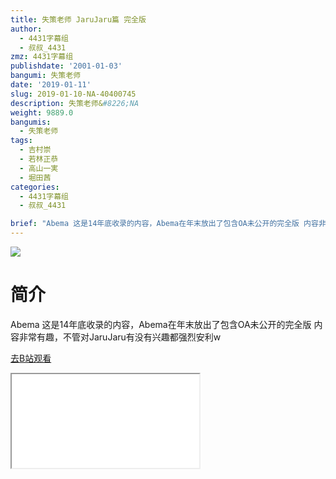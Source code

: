 ```yaml
---
title: 失策老师 JaruJaru篇 完全版
author:
  - 4431字幕组
  - 叔叔_4431
zmz: 4431字幕组
publishdate: '2001-01-03'
bangumi: 失策老师
date: '2019-01-11'
slug: 2019-01-10-NA-40400745
description: 失策老师&#8226;NA
weight: 9889.0
bangumis: 
  - 失策老师
tags:
  - 吉村崇
  - 若林正恭
  - 高山一実
  - 堀田茜
categories:
  - 4431字幕组
  - 叔叔_4431

brief: "Abema 这是14年底收录的内容，Abema在年末放出了包含OA未公开的完全版 内容非常有趣，不管对JaruJaru有没有兴趣都强烈安利w"
---
```

![](https://i.imgur.com/F6T49CS.jpg)
# 简介  
Abema
这是14年底收录的内容，Abema在年末放出了包含OA未公开的完全版
内容非常有趣，不管对JaruJaru有没有兴趣都强烈安利w  

[去B站观看](https://www.bilibili.com/video/av40400745/)
<div class ="resp-container"><iframe class="testiframe" src="//player.bilibili.com/player.html?aid=40400745"", scrolling="no", allowfullscreen="true" > </iframe></div> 
